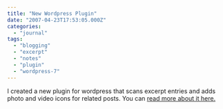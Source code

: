 ```yaml
---
title: "New Wordpress Plugin"
date: "2007-04-23T17:53:05.000Z"
categories: 
  - "journal"
tags: 
  - "blogging"
  - "excerpt"
  - "notes"
  - "plugin"
  - "wordpress-7"
---
```


I created a new plugin for wordpress that scans excerpt entries and adds photo and video icons for related posts. You can [read more about it here.](http://www.migratorynerd.com/2007/04/22/fancy-excerpt/)
